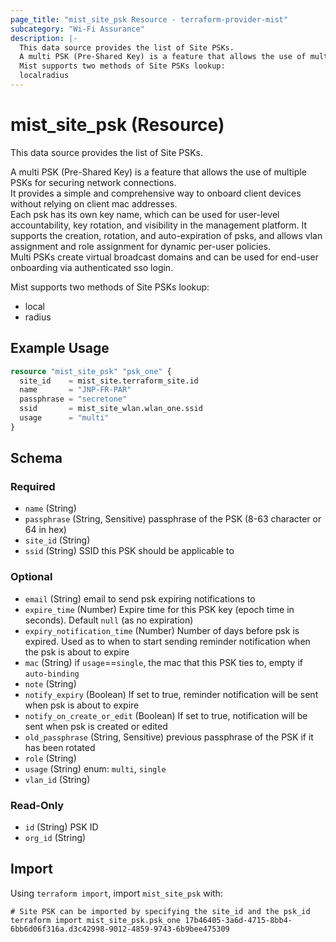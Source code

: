 ```yaml
---
page_title: "mist_site_psk Resource - terraform-provider-mist"
subcategory: "Wi-Fi Assurance"
description: |-
  This data source provides the list of Site PSKs.
  A multi PSK (Pre-Shared Key) is a feature that allows the use of multiple PSKs for securing network connections.It provides a simple and comprehensive way to onboard client devices without relying on client mac addresses.Each psk has its own key name, which can be used for user-level accountability, key rotation, and visibility in the management platform. It supports the creation, rotation, and auto-expiration of psks, and allows vlan assignment and role assignment for dynamic per-user policies.Multi PSKs create virtual broadcast domains and can be used for end-user onboarding via authenticated sso login.
  Mist supports two methods of Site PSKs lookup:
  localradius
---
```


# mist_site_psk (Resource)

This data source provides the list of Site PSKs.

A multi PSK (Pre-Shared Key) is a feature that allows the use of multiple PSKs for securing network connections.  
It provides a simple and comprehensive way to onboard client devices without relying on client mac addresses.  
Each psk has its own key name, which can be used for user-level accountability, key rotation, and visibility in the management platform. It supports the creation, rotation, and auto-expiration of psks, and allows vlan assignment and role assignment for dynamic per-user policies.  
Multi PSKs create virtual broadcast domains and can be used for end-user onboarding via authenticated sso login.

Mist supports two methods of Site PSKs lookup:
* local
* radius


## Example Usage

```terraform
resource "mist_site_psk" "psk_one" {
  site_id    = mist_site.terraform_site.id
  name       = "JNP-FR-PAR"
  passphrase = "secretone"
  ssid       = mist_site_wlan.wlan_one.ssid
  usage      = "multi"
}
```

<!-- schema generated by tfplugindocs -->
## Schema

### Required

- `name` (String)
- `passphrase` (String, Sensitive) passphrase of the PSK (8-63 character or 64 in hex)
- `site_id` (String)
- `ssid` (String) SSID this PSK should be applicable to

### Optional

- `email` (String) email to send psk expiring notifications to
- `expire_time` (Number) Expire time for this PSK key (epoch time in seconds). Default `null` (as no expiration)
- `expiry_notification_time` (Number) Number of days before psk is expired. Used as to when to start sending reminder notification when the psk is about to expire
- `mac` (String) if `usage`==`single`, the mac that this PSK ties to, empty if `auto-binding`
- `note` (String)
- `notify_expiry` (Boolean) If set to true, reminder notification will be sent when psk is about to expire
- `notify_on_create_or_edit` (Boolean) If set to true, notification will be sent when psk is created or edited
- `old_passphrase` (String, Sensitive) previous passphrase of the PSK if it has been rotated
- `role` (String)
- `usage` (String) enum: `multi`, `single`
- `vlan_id` (String)

### Read-Only

- `id` (String) PSK ID
- `org_id` (String)



## Import
Using `terraform import`, import `mist_site_psk` with:
```shell
# Site PSK can be imported by specifying the site_id and the psk_id
terraform import mist_site_psk.psk_one 17b46405-3a6d-4715-8bb4-6bb6d06f316a.d3c42998-9012-4859-9743-6b9bee475309
```